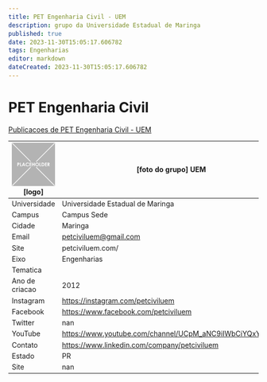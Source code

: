 ```yaml
---
title: PET Engenharia Civil - UEM
description: grupo da Universidade Estadual de Maringa
published: true
date: 2023-11-30T15:05:17.606782
tags: Engenharias
editor: markdown
dateCreated: 2023-11-30T15:05:17.606782
---
```


# PET Engenharia Civil

[Publicacoes de PET Engenharia Civil - UEM](/atividade/239PETEngenhariaCivilUEM/feed)

| ![placeholder.png](/placeholder.png) [logo] | [foto do grupo] UEM         |
| ------------------------------------------- | ------------------------------------------------- |
| Universidade                                | Universidade Estadual de Maringa      |
| Campus                                      | Campus Sede            |
| Cidade                                      | Maringa             |
| Email                                       | petciviluem@gmail.com             |
| Site                                        | petciviluem.com/              |
| Eixo                                        | Engenharias              |
| Tematica                                    |           |
| Ano de criacao                              | 2012        |
| Instagram                                   | https://instagram.com/petciviluem         |
| Facebook                                    | https://www.facebook.com/petciviluem          |
| Twitter                                     | nan           |
| YouTube                                     | https://www.youtube.com/channel/UCpM_aNC9iIWbCiYQxYrvBuA           |
| Contato                                     | https://www.linkedin.com/company/petciviluem         |
| Estado                                      |  PR            |
| Site                                        | nan |
